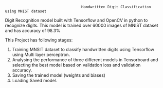                                        Handwritten Digit Classification using MNIST dataset

Digit Recognition model built with Tensorflow and OpenCV in python to recognize digits. This model is trained over 60000 images of MNIST dataset and has accuracy of 98.3%

This Project has following stages:

1. Training MNSIT dataset to classify handwritten digits using Tensorflow using Multi layer perceptron.
2. Analysing the performance of three different models in Tensorboard and selecting the best model based on validation loss and validation accuracy.
2. Saving the trained model (weights and biases)
3. Loading Saved model.
